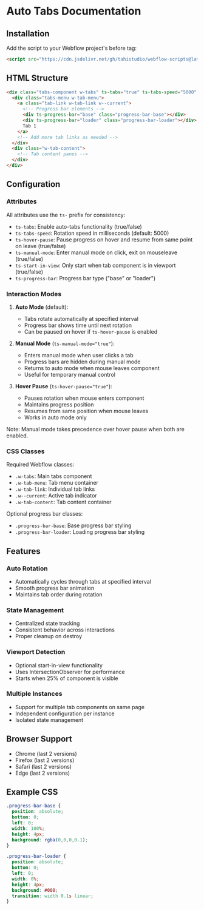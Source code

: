 # Auto Tabs Documentation

## Installation

Add the script to your Webflow project's before </body> tag:

```html
<script src="https://cdn.jsdelivr.net/gh/tahistudio/webflow-scripts@latest/auto-tabs.js"></script>
```

## HTML Structure

```html
<div class="tabs-component w-tabs" ts-tabs="true" ts-tabs-speed="5000" ts-hover-pause="true" ts-manual-mode="false" ts-start-in-view="true">
  <div class="tabs-menu w-tab-menu">
    <a class="tab-link w-tab-link w--current">
      <!-- Progress bar elements -->
      <div ts-progress-bar="base" class="progress-bar-base"></div>
      <div ts-progress-bar="loader" class="progress-bar-loader"></div>
      Tab 1
    </a>
    <!-- Add more tab links as needed -->
  </div>
  <div class="w-tab-content">
    <!-- Tab content panes -->
  </div>
</div>
```

## Configuration

### Attributes
All attributes use the `ts-` prefix for consistency:
- `ts-tabs`: Enable auto-tabs functionality (true/false)
- `ts-tabs-speed`: Rotation speed in milliseconds (default: 5000)
- `ts-hover-pause`: Pause progress on hover and resume from same point on leave (true/false)
- `ts-manual-mode`: Enter manual mode on click, exit on mouseleave (true/false)
- `ts-start-in-view`: Only start when tab component is in viewport (true/false)
- `ts-progress-bar`: Progress bar type ("base" or "loader")

### Interaction Modes

1. **Auto Mode** (default):
   - Tabs rotate automatically at specified interval
   - Progress bar shows time until next rotation
   - Can be paused on hover if `ts-hover-pause` is enabled

2. **Manual Mode** (`ts-manual-mode="true"`):
   - Enters manual mode when user clicks a tab
   - Progress bars are hidden during manual mode
   - Returns to auto mode when mouse leaves component
   - Useful for temporary manual control

3. **Hover Pause** (`ts-hover-pause="true"`):
   - Pauses rotation when mouse enters component
   - Maintains progress position
   - Resumes from same position when mouse leaves
   - Works in auto mode only

Note: Manual mode takes precedence over hover pause when both are enabled.

### CSS Classes
Required Webflow classes:
- `.w-tabs`: Main tabs component
- `.w-tab-menu`: Tab menu container
- `.w-tab-link`: Individual tab links
- `.w--current`: Active tab indicator
- `.w-tab-content`: Tab content container

Optional progress bar classes:
- `.progress-bar-base`: Base progress bar styling
- `.progress-bar-loader`: Loading progress bar styling

## Features

### Auto Rotation
- Automatically cycles through tabs at specified interval
- Smooth progress bar animation
- Maintains tab order during rotation

### State Management
- Centralized state tracking
- Consistent behavior across interactions
- Proper cleanup on destroy

### Viewport Detection
- Optional start-in-view functionality
- Uses IntersectionObserver for performance
- Starts when 25% of component is visible

### Multiple Instances
- Support for multiple tab components on same page
- Independent configuration per instance
- Isolated state management

## Browser Support
- Chrome (last 2 versions)
- Firefox (last 2 versions)
- Safari (last 2 versions)
- Edge (last 2 versions)

## Example CSS

```css
.progress-bar-base {
  position: absolute;
  bottom: 0;
  left: 0;
  width: 100%;
  height: 4px;
  background: rgba(0,0,0,0.1);
}

.progress-bar-loader {
  position: absolute;
  bottom: 0;
  left: 0;
  width: 0%;
  height: 4px;
  background: #000;
  transition: width 0.1s linear;
} 